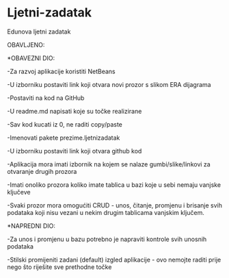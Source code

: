 # Ljetni-zadatak
Edunova ljetni zadatak

OBAVLJENO:

*OBAVEZNI DIO:

-Za razvoj aplikacije koristiti NetBeans

-U izborniku postaviti link koji otvara novi prozor s slikom ERA dijagrama

-Postaviti na kod na GitHub

-U readme.md napisati koje su točke realizirane

-Sav kod kucati iz 0, ne raditi copy/paste

-Imenovati pakete prezime.ljetnizadatak

-U izborniku postaviti link koji otvara github kod

-Aplikacija mora imati izbornik na kojem se nalaze gumbi/slike/linkovi za otvaranje drugih prozora

-Imati onoliko prozora koliko imate tablica u bazi koje u sebi nemaju vanjske ključeve

-Svaki prozor mora omogućiti CRUD - unos, čitanje, promjenu i brisanje svih podataka koji nisu vezani u nekim drugim tablicama vanjskim ključem.

*NAPREDNI DIO:

-Za unos i promjenu u bazu potrebno je napraviti kontrole svih unosnih podataka

-Stilski promijeniti zadani (default) izgled aplikacije - ovo nemojte raditi prije nego što riješite sve prethodne točke














